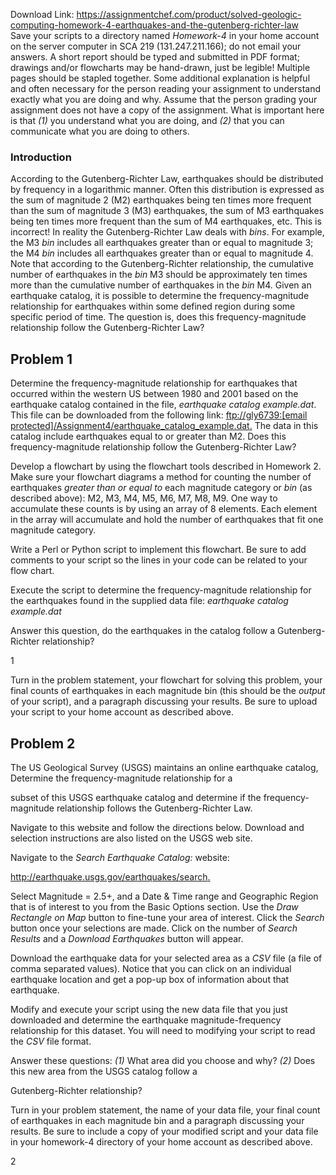 Download Link: https://assignmentchef.com/product/solved-geologic-computing-homework-4-earthquakes-and-the-gutenberg-richter-law
<br>
Save your scripts to a directory named <em>Homework-4 </em>in your home account on the server computer in SCA 219 (131.247.211.166); do not email your answers. A short report should be typed and submitted in PDF format; drawings and/or flowcharts may be hand-drawn, just be legible! Multiple pages should be stapled together. Some additional explanation is helpful and often necessary for the person reading your assignment to understand exactly what you are doing and why. Assume that the person grading your assignment does not have a copy of the assignment. What is important here is that <em>(1) </em>you understand what you are doing, and <em>(2) </em>that you can communicate what you are doing to others.

<h3>Introduction</h3>

According to the Gutenberg-Richter Law, earthquakes should be distributed by frequency in a logarithmic manner. Often this distribution is expressed as the sum of magnitude 2 (M2) earthquakes being ten times more frequent than the sum of magnitude 3 (M3) earthquakes, the sum of M3 earthquakes being ten times more frequent than the sum of M4 earthquakes, etc. This is incorrect! In reality the Gutenberg-Richter Law deals with <em>bins</em>. For example, the M3 <em>bin </em>includes all earthquakes greater than or equal to magnitude 3; the M4 <em>bin </em>includes all earthquakes greater than or equal to magnitude 4. Note that according to the Gutenberg-Richter relationship, the cumulative number of earthquakes in the <em>bin </em>M3 should be approximately ten times more than the cumulative number of earthquakes in the <em>bin </em>M4. Given an earthquake catalog, it is possible to determine the frequency-magnitude relationship for earthquakes within some defined region during some specific period of time. The question is, does this frequency-magnitude relationship follow the Gutenberg-Richter Law?

<h2>Problem 1</h2>

Determine the frequency-magnitude relationship for earthquakes that occurred within the western US between 1980 and 2001 based on the earthquake catalog contained in the file, <em>earthquake catalog example.dat</em>. This file can be downloaded from the following link: <a href="ftp://gly6739:che309@131.247.211.166/Assignment4/earthquake_catalog_example.dat">ftp://gly6739:<span class="__cf_email__" data-cfemail="81e2e9e4b2b1b8c1b0b2b0afb3b5b6afb3b0b0afb0b7b7">[email protected]</span>/Assignment4/earthquake_catalog_example.dat</a><a href="ftp://gly6739:che309@131.247.211.166/Assignment4/earthquake_catalog_example.dat">.</a> The data in this catalog include earthquakes equal to or greater than M2. Does this frequency-magnitude relationship follow the Gutenberg-Richter Law?

Develop a flowchart by using the flowchart tools described in Homework 2. Make sure your flowchart diagrams a method for counting the number of earthquakes <em>greater than or equal to </em>each magnitude category or <em>bin </em>(as described above): M2, M3, M4, M5, M6, M7, M8, M9. One way to accumulate these counts is by using an array of 8 elements. Each element in the array will accumulate and hold the number of earthquakes that fit one magnitude category.

Write a Perl or Python script to implement this flowchart. Be sure to add comments to your script so the lines in your code can be related to your flow chart.

Execute the script to determine the frequency-magnitude relationship for the earthquakes found in the supplied data file: <em>earthquake </em><em>catalog example.dat</em>

Answer this question, do the earthquakes in the catalog follow a Gutenberg-Richter relationship?

1

Turn in the problem statement, your flowchart for solving this problem, your final counts of earthquakes in each magnitude bin (this should be the <em>output </em>of your script), and a paragraph discussing your results. Be sure to upload your script to your home account as described above.

<h2>Problem 2</h2>

The US Geological Survey (USGS) maintains an online earthquake catalog, Determine the frequency-magnitude relationship for a

subset of this USGS earthquake catalog and determine if the frequency-magnitude relationship follows the Gutenberg-Richter Law.

Navigate to this website and follow the directions below. Download and selection instructions are also listed on the USGS web site.

Navigate to the <em>Search Earthquake Catalog: </em>website:

<a href="http://earthquake.usgs.gov/earthquakes/search">http://earthquake.usgs.gov/earthquakes/search</a><a href="http://earthquake.usgs.gov/earthquakes/search">.</a>

Select Magnitude = 2.5+, and a Date &amp; Time range and Geographic Region that is of interest to you from the Basic Options section. Use the <em>Draw Rectangle on Map </em>button to fine-tune your area of interest. Click the <em>Search </em>button once your selections are made. Click on the number of <em>Search Results </em>and a <em>Download Earthquakes </em>button will appear.

Download the earthquake data for your selected area as a <em>CSV </em>file (a file of comma separated values). Notice that you can click on an individual earthquake location and get a pop-up box of information about that earthquake.

Modify and execute your script using the new data file that you just downloaded and determine the earthquake magnitude-frequency relationship for this dataset. You will need to modifying your script to read the <em>CSV </em>file format.

Answer these questions: <em>(1) </em>What area did you choose and why?                    <em>(2) </em>Does this new area from the USGS catalog follow a

Gutenberg-Richter relationship?

Turn in your problem statement, the name of your data file, your final count of earthquakes in each magnitude bin and a paragraph discussing your results. Be sure to include a copy of your modified script and your data file in your homework-4 directory of your home account as described above.

2